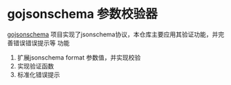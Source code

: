 # gojsonschema 参数校验器
[gojsonschema](https://github.com/xeipuuv/gojsonschema) 项目实现了jsonschema协议，本仓库主要应用其验证功能，并完善错误错误提示等
功能
1. 扩展jsonschema format 参数值，并实现校验
2. 实现验证函数
3. 标准化错误提示